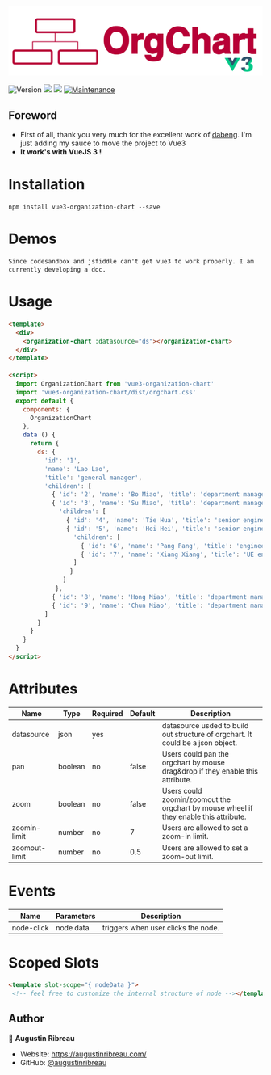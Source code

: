 ![OrgChart](./src/assets/logo.png)

<div style="display-flex flex-row">  
  <img alt="Version" src="https://img.shields.io/badge/version-1.8.3-blue.svg?cacheSeconds=2592000" />  
  <img src="https://img.shields.io/badge/npm-%3E%3D5.5.0-blue.svg" />  
  <img src="https://img.shields.io/badge/node-%3E%3D9.3.0-blue.svg" />  
  <a href="https://github.com/augustinribreau/vue3-organization-chart/graphs/commit-activity" target="_blank">  
    <img alt="Maintenance" src="https://img.shields.io/badge/Maintained%3F-yes-green.svg" />  
  </a> 

## Foreword
- First of all, thank you very much for the excellent work of [dabeng](https://github.com/dabeng). I'm just adding my sauce to move the project to Vue3
- **It work's with VueJS 3 !**

# Installation
```  
npm install vue3-organization-chart --save  
```  

# Demos
```  
Since codesandbox and jsfiddle can't get vue3 to work properly. I am currently developing a doc.  
```  

# Usage
```html  
<template>
  <div>
    <organization-chart :datasource="ds"></organization-chart>
  </div>
</template>

<script>
  import OrganizationChart from 'vue3-organization-chart'
  import 'vue3-organization-chart/dist/orgchart.css'
  export default {
    components: {
      OrganizationChart
    },
    data () {
      return {
        ds: {
          'id': '1',
          'name': 'Lao Lao',
          'title': 'general manager',
          'children': [
            { 'id': '2', 'name': 'Bo Miao', 'title': 'department manager' },
            { 'id': '3', 'name': 'Su Miao', 'title': 'department manager',
              'children': [
                { 'id': '4', 'name': 'Tie Hua', 'title': 'senior engineer' },
                { 'id': '5', 'name': 'Hei Hei', 'title': 'senior engineer',
                  'children': [
                    { 'id': '6', 'name': 'Pang Pang', 'title': 'engineer' },
                    { 'id': '7', 'name': 'Xiang Xiang', 'title': 'UE engineer' }
                  ]
                 }
               ]
             },
            { 'id': '8', 'name': 'Hong Miao', 'title': 'department manager' },
            { 'id': '9', 'name': 'Chun Miao', 'title': 'department manager' }
          ]
        }
      }
    }
  }
</script>
```  

# Attributes
<table>  
  <thead>  
    <tr><th>Name</th><th>Type</th><th>Required</th><th>Default</th><th>Description</th></tr>  
  </thead>  
  <tbody>  
    <tr>  
      <td>datasource</td><td>json</td><td>yes</td><td></td><td>datasource usded to build out structure of orgchart. It could be a json object.</td>  
    </tr>  
    <tr>  
      <td>pan</td><td>boolean</td><td>no</td><td>false</td><td>Users could pan the orgchart by mouse drag&drop if they enable this attribute.</td>  
    </tr>  
    <tr>  
      <td>zoom</td><td>boolean</td><td>no</td><td>false</td><td>Users could zoomin/zoomout the orgchart by mouse wheel if they enable this attribute.</td>  
    </tr>  
    <tr>  
      <td>zoomin-limit</td><td>number</td><td>no</td><td>7</td><td>Users are allowed to set a zoom-in limit.</td>  
    </tr>  
    <tr>  
      <td>zoomout-limit</td><td>number</td><td>no</td><td>0.5</td><td>Users are allowed to set a zoom-out limit.</td>  
    </tr>  
  </tbody>  
</table>  

# Events
<table>  
  <thead>  
    <tr><th>Name</th><th>Parameters</th><th>Description</th></tr>  
  </thead>  
  <tbody>  
    <tr>  
      <td>node-click</td><td>node data</td><td>triggers when user clicks the node.</td>  
    </tr>  
  </tbody>  
</table>  

# Scoped Slots
```html  
<template slot-scope="{ nodeData }">  
 <!-- feel free to customize the internal structure of node --></template>  
```

## Author

👤 **Augustin Ribreau**
* Website: https://augustinribreau.com/
* GitHub: [@augustinribreau](https://github.com/augustinribreau)  
